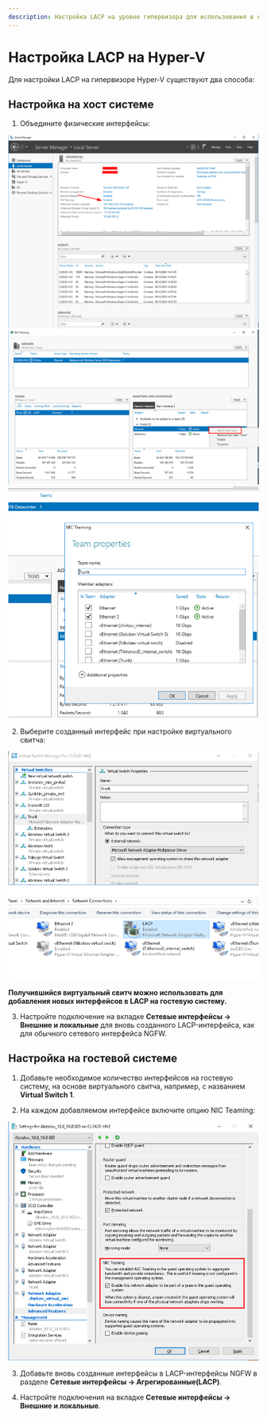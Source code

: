 ```yaml
---
description: Настройка LACP на уровне гипервизора для использования в качестве одного сетевого интерфейса NGFW.
---
```


# Настройка LACP на Hyper-V

Для настройки LACP на гипервизоре Hyper-V существуют два способа:

## Настройка на хост системе

1. Объедините физические интерфейсы:

![](../../../_images/lacp-hyperv1.png)
![](../../../_images/lacp-hyperv2.png)
![](../../../_images/lacp-hyperv3.png)

2. Выберите созданный интерфейс при настройке виртуального свитча:

![](../../../_images/lacp-hyperv4.png)

**Получившийся виртуальный свитч можно использовать для добавления новых интерфейсов в LACP на гостевую систему.**

3. Настройте подключение на вкладке **Сетевые интерфейсы -> Внешние и локальные** для вновь созданного LACP-интерфейса, как для обычного сетевого интерфейса NGFW.

## Настройка на гостевой системе

1. Добавьте необходимое количество интерфейсов на гостевую систему, на основе виртуального свитча, например, с названием **Virtual Switch 1**.

2. На каждом добавляемом интерфейсе включите опцию NIC Teaming:

![](../../../_images/lacp-hyperv5.png)

3. Добавьте вновь созданные интерфейсы в LACP-интерфейсы NGFW в разделе **Сетевые интерфейсы -> Агрегированные(LACP)**.

4. Настройте подключения на вкладке **Сетевые интерфейсы -> Внешние и локальные**.